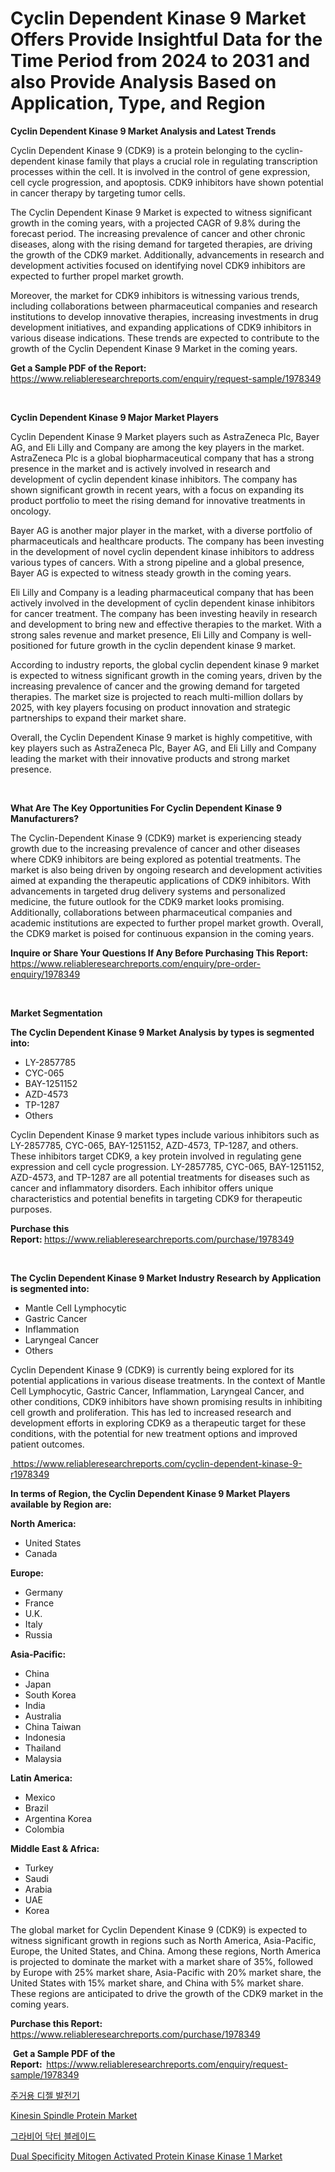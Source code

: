 <p><h1>Cyclin Dependent Kinase 9 Market Offers Provide Insightful Data for the Time Period from 2024 to 2031 and also Provide Analysis Based on Application, Type, and Region</h1></p><p><strong>Cyclin Dependent Kinase 9 Market Analysis and Latest Trends</strong></p>
<p><p>Cyclin Dependent Kinase 9 (CDK9) is a protein belonging to the cyclin-dependent kinase family that plays a crucial role in regulating transcription processes within the cell. It is involved in the control of gene expression, cell cycle progression, and apoptosis. CDK9 inhibitors have shown potential in cancer therapy by targeting tumor cells.</p><p>The Cyclin Dependent Kinase 9 Market is expected to witness significant growth in the coming years, with a projected CAGR of 9.8% during the forecast period. The increasing prevalence of cancer and other chronic diseases, along with the rising demand for targeted therapies, are driving the growth of the CDK9 market. Additionally, advancements in research and development activities focused on identifying novel CDK9 inhibitors are expected to further propel market growth.</p><p>Moreover, the market for CDK9 inhibitors is witnessing various trends, including collaborations between pharmaceutical companies and research institutions to develop innovative therapies, increasing investments in drug development initiatives, and expanding applications of CDK9 inhibitors in various disease indications. These trends are expected to contribute to the growth of the Cyclin Dependent Kinase 9 Market in the coming years.</p></p>
<p><strong>Get a Sample PDF of the Report:&nbsp;</strong> <a href="https://www.reliableresearchreports.com/enquiry/request-sample/1978349">https://www.reliableresearchreports.com/enquiry/request-sample/1978349</a></p>
<p>&nbsp;</p>
<p><strong>Cyclin Dependent Kinase 9 Major Market Players</strong></p>
<p><p>Cyclin Dependent Kinase 9 Market players such as AstraZeneca Plc, Bayer AG, and Eli Lilly and Company are among the key players in the market. AstraZeneca Plc is a global biopharmaceutical company that has a strong presence in the market and is actively involved in research and development of cyclin dependent kinase inhibitors. The company has shown significant growth in recent years, with a focus on expanding its product portfolio to meet the rising demand for innovative treatments in oncology.</p><p>Bayer AG is another major player in the market, with a diverse portfolio of pharmaceuticals and healthcare products. The company has been investing in the development of novel cyclin dependent kinase inhibitors to address various types of cancers. With a strong pipeline and a global presence, Bayer AG is expected to witness steady growth in the coming years.</p><p>Eli Lilly and Company is a leading pharmaceutical company that has been actively involved in the development of cyclin dependent kinase inhibitors for cancer treatment. The company has been investing heavily in research and development to bring new and effective therapies to the market. With a strong sales revenue and market presence, Eli Lilly and Company is well-positioned for future growth in the cyclin dependent kinase 9 market.</p><p>According to industry reports, the global cyclin dependent kinase 9 market is expected to witness significant growth in the coming years, driven by the increasing prevalence of cancer and the growing demand for targeted therapies. The market size is projected to reach multi-million dollars by 2025, with key players focusing on product innovation and strategic partnerships to expand their market share.</p><p>Overall, the Cyclin Dependent Kinase 9 market is highly competitive, with key players such as AstraZeneca Plc, Bayer AG, and Eli Lilly and Company leading the market with their innovative products and strong market presence.</p></p>
<p>&nbsp;</p>
<p><strong>What Are The Key Opportunities For Cyclin Dependent Kinase 9 Manufacturers?</strong></p>
<p><p>The Cyclin-Dependent Kinase 9 (CDK9) market is experiencing steady growth due to the increasing prevalence of cancer and other diseases where CDK9 inhibitors are being explored as potential treatments. The market is also being driven by ongoing research and development activities aimed at expanding the therapeutic applications of CDK9 inhibitors. With advancements in targeted drug delivery systems and personalized medicine, the future outlook for the CDK9 market looks promising. Additionally, collaborations between pharmaceutical companies and academic institutions are expected to further propel market growth. Overall, the CDK9 market is poised for continuous expansion in the coming years.</p></p>
<p><strong>Inquire or Share Your Questions If Any Before Purchasing This Report:</strong> <a href="https://www.reliableresearchreports.com/enquiry/pre-order-enquiry/1978349">https://www.reliableresearchreports.com/enquiry/pre-order-enquiry/1978349</a></p>
<p>&nbsp;</p>
<p><strong>Market Segmentation</strong></p>
<p><strong>The Cyclin Dependent Kinase 9 Market Analysis by types is segmented into:</strong></p>
<p><ul><li>LY-2857785</li><li>CYC-065</li><li>BAY-1251152</li><li>AZD-4573</li><li>TP-1287</li><li>Others</li></ul></p>
<p><p>Cyclin Dependent Kinase 9 market types include various inhibitors such as LY-2857785, CYC-065, BAY-1251152, AZD-4573, TP-1287, and others. These inhibitors target CDK9, a key protein involved in regulating gene expression and cell cycle progression. LY-2857785, CYC-065, BAY-1251152, AZD-4573, and TP-1287 are all potential treatments for diseases such as cancer and inflammatory disorders. Each inhibitor offers unique characteristics and potential benefits in targeting CDK9 for therapeutic purposes.</p></p>
<p><strong>Purchase this Report:&nbsp;</strong><a href="https://www.reliableresearchreports.com/purchase/1978349">https://www.reliableresearchreports.com/purchase/1978349</a></p>
<p>&nbsp;</p>
<p><strong>The Cyclin Dependent Kinase 9 Market Industry Research by Application is segmented into:</strong></p>
<p><ul><li>Mantle Cell Lymphocytic</li><li>Gastric Cancer</li><li>Inflammation</li><li>Laryngeal Cancer</li><li>Others</li></ul></p>
<p><p>Cyclin Dependent Kinase 9 (CDK9) is currently being explored for its potential applications in various disease treatments. In the context of Mantle Cell Lymphocytic, Gastric Cancer, Inflammation, Laryngeal Cancer, and other conditions, CDK9 inhibitors have shown promising results in inhibiting cell growth and proliferation. This has led to increased research and development efforts in exploring CDK9 as a therapeutic target for these conditions, with the potential for new treatment options and improved patient outcomes.</p></p>
<p><a href="https://www.reliableresearchreports.com/cyclin-dependent-kinase-9-r1978349">&nbsp;https://www.reliableresearchreports.com/cyclin-dependent-kinase-9-r1978349</a></p>
<p><strong>In terms of Region, the Cyclin Dependent Kinase 9 Market Players available by Region are:</strong></p>
<p>
    <p> <strong> North America: </strong>
        <ul>
            <li>United States</li>
            <li>Canada</li>
        </ul>
        </p> 
    <p> <strong> Europe: </strong>
        <ul>
            <li>Germany</li>
            <li>France</li>
            <li>U.K.</li>
            <li>Italy</li>
            <li>Russia</li>
        </ul>
        </p> 
    <p> <strong> Asia-Pacific: </strong>
        <ul>
            <li>China</li>
            <li>Japan</li>
            <li>South Korea</li>
            <li>India</li>
            <li>Australia</li>
            <li>China Taiwan</li>
            <li>Indonesia</li>
            <li>Thailand</li>
            <li>Malaysia</li>
        </ul>
        </p> 
    <p> <strong> Latin America: </strong>
        <ul>
            <li>Mexico</li>
            <li>Brazil</li>
            <li>Argentina Korea</li>
            <li>Colombia</li>
        </ul>
        </p> 
    <p> <strong> Middle East & Africa: </strong>
        <ul>
            <li>Turkey</li>
            <li>Saudi</li>
            <li>Arabia</li>
            <li>UAE</li>
            <li>Korea</li>
        </ul>
    </p>
    </p>
<p><p>The global market for Cyclin Dependent Kinase 9 (CDK9) is expected to witness significant growth in regions such as North America, Asia-Pacific, Europe, the United States, and China. Among these regions, North America is projected to dominate the market with a market share of 35%, followed by Europe with 25% market share, Asia-Pacific with 20% market share, the United States with 15% market share, and China with 5% market share. These regions are anticipated to drive the growth of the CDK9 market in the coming years.</p></p>
<p><strong>Purchase this Report: </strong><a href="https://www.reliableresearchreports.com/purchase/1978349">https://www.reliableresearchreports.com/purchase/1978349</a></p>
<p>&nbsp;<strong>Get a Sample PDF of the Report:&nbsp;&nbsp;</strong><a href="https://www.reliableresearchreports.com/enquiry/request-sample/1978349">https://www.reliableresearchreports.com/enquiry/request-sample/1978349</a></p>
<p><strong></strong></p>
<p><p><a href="https://github.com/novabrown3/Market-Research-Report-List-1/blob/main/408868156672.md">주거용 디젤 발전기</a></p><p><a href="https://github.com/timeliteaut/Market-Research-Report-List-2/blob/main/kinesin-spindle-protein-market.md">Kinesin Spindle Protein Market</a></p><p><a href="https://github.com/durgin521/Market-Research-Report-List-1/blob/main/702130256673.md">그라비어 닥터 블레이드</a></p><p><a href="https://github.com/seekum/Market-Research-Report-List-2/blob/main/dual-specificity-mitogen-activated-protein-kinase-kinase-1-market.md">Dual Specificity Mitogen Activated Protein Kinase Kinase 1 Market</a></p></p>